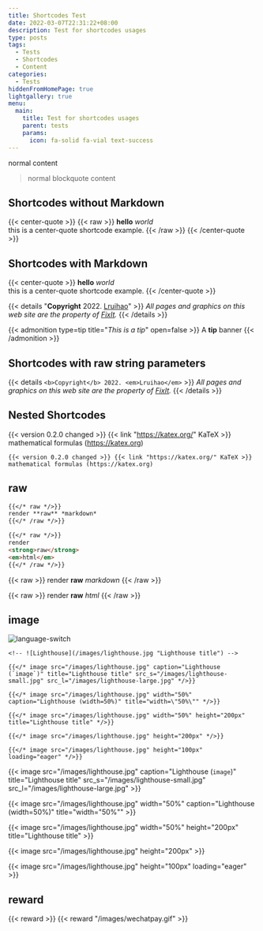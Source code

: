 ```yaml
---
title: Shortcodes Test
date: 2022-03-07T22:31:22+08:00
description: Test for shortcodes usages
type: posts
tags:
  - Tests
  - Shortcodes
  - Content
categories:
  - Tests
hiddenFromHomePage: true
lightgallery: true
menu:
  main:
    title: Test for shortcodes usages
    parent: tests
    params:
      icon: fa-solid fa-vial text-success
---
```


normal content

> normal blockquote content

## Shortcodes without Markdown

{{< center-quote >}}
{{< raw >}}
**hello** *world*  
this is a center-quote shortcode example.
{{< /raw >}}
{{< /center-quote >}}

## Shortcodes with Markdown

{{< center-quote >}}
**hello** *world*  
this is a center-quote shortcode example.
{{< /center-quote >}}

{{< details "**Copyright** 2022. [Lruihao](https://lruihao.cn/)" >}}
*All pages and graphics on this web site are the property of [FixIt](/).*
{{< /details >}}

{{< admonition type=tip title="*This is a tip*" open=false >}}
A **tip** banner
{{< /admonition >}}

## Shortcodes with raw string parameters

{{< details `<b>Copyright</b> 2022. <em>Lruihao</em>` >}}
*All pages and graphics on this web site are the property of [FixIt](/).*
{{< /details >}}

## Nested Shortcodes

{{< version 0.2.0 changed >}} {{< link "https://katex.org/" KaTeX >}} mathematical formulas (https://katex.org)

```code
{{< version 0.2.0 changed >}} {{< link "https://katex.org/" KaTeX >}} mathematical formulas (https://katex.org)
```

## raw

```markdown
{{</* raw */>}}
render **raw** *markdown*
{{</* /raw */>}}

{{</* raw */>}}
render
<strong>raw</strong>
<em>html</em>
{{</* /raw */>}}
```

{{< raw >}}
render **raw** *markdown*
{{< /raw >}}

{{< raw >}}
render
<strong>raw</strong>
<em>html</em>
{{< /raw >}}

## image

![language-switch](/documentation/basics/language-switch.gif)

```go-html-template
<!-- ![Lighthouse](/images/lighthouse.jpg "Lighthouse title") -->

{{</* image src="/images/lighthouse.jpg" caption="Lighthouse (`image`)" title="Lighthouse title" src_s="/images/lighthouse-small.jpg" src_l="/images/lighthouse-large.jpg" */>}}

{{</* image src="/images/lighthouse.jpg" width="50%" caption="Lighthouse (width=50%)" title="width=\"50%\"" */>}}

{{</* image src="/images/lighthouse.jpg" width="50%" height="200px" title="Lighthouse title" */>}}

{{</* image src="/images/lighthouse.jpg" height="200px" */>}}

{{</* image src="/images/lighthouse.jpg" height="100px" loading="eager" */>}}
```

<!-- ![Lighthouse](/images/lighthouse.jpg "Lighthouse title") -->

{{< image src="/images/lighthouse.jpg" caption="Lighthouse (`image`)" title="Lighthouse title" src_s="/images/lighthouse-small.jpg" src_l="/images/lighthouse-large.jpg" >}}

{{< image src="/images/lighthouse.jpg" width="50%" caption="Lighthouse (width=50%)" title="width=\"50%\"" >}}

{{< image src="/images/lighthouse.jpg" width="50%" height="200px" title="Lighthouse title" >}}

{{< image src="/images/lighthouse.jpg" height="200px" >}}

{{< image src="/images/lighthouse.jpg" height="100px" loading="eager" >}}

## reward

{{< reward >}}
{{< reward "/images/wechatpay.gif" >}}
